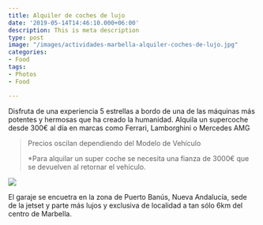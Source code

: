 ```yaml
---
title: Alquiler de coches de lujo
date: '2019-05-14T14:46:10.000+06:00'
description: This is meta description
type: post
image: "/images/actividades-marbella-alquiler-coches-de-lujo.jpg"
categories:
- Food
tags:
- Photos
- Food

---
```

Disfruta de una experiencia 5 estrellas a bordo de una de las máquinas más potentes y hermosas que ha creado la humanidad. Alquila un supercoche desde 300€ al día en marcas como Ferrari, Lamborghini o Mercedes AMG

> Precios oscilan dependiendo del Modelo de Vehículo
>
> \*Para alquilar un super coche se necesita una fianza de 3000€ que se devuelven al retornar el vehículo.

![](/images/post-alquilar-supercoche-lujo-actividades-marbella.jpg)

El garaje se encuetra en la zona de Puerto Banús, Nueva Andalucía, sede de la jetset y parte más lujos y exclusiva de localidad a tan sólo 6km del centro de Marbella.